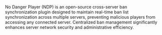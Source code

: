 ​No Danger Player (NDP)​​ is an open-source cross-server ban synchronization plugin designed to maintain real-time ban list synchronization across multiple servers, preventing malicious players from accessing any connected server. Centralized ban management significantly enhances server network security and administrative efficiency.
